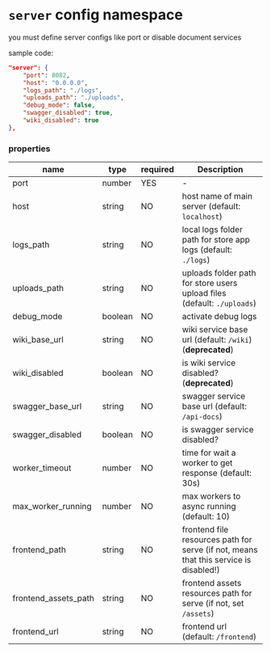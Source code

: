# `server` config namespace

you must define server configs like port or disable document services


sample code:
```json
"server": {
    "port": 8082,
    "host": "0.0.0.0",
    "logs_path": "./logs",
    "uploads_path": "./uploads",
    "debug_mode": false,
    "swagger_disabled": true,
    "wiki_disabled": true
},
```

### properties

| name | type | required | Description |
| ----------- | ----------- |----------- |----------- |
| port | number | YES | - |
| host | string | NO | host name of main server (default: `localhost`) | 
| logs_path | string | NO | local logs folder path for store app logs (default: `./logs`) |
| uploads_path | string | NO | uploads folder path for store users upload files (default: `./uploads`) | 
|debug_mode | boolean | NO | activate debug logs |
| wiki_base_url | string| NO | wiki service base url (default: `/wiki`) (**deprecated**)|
| wiki_disabled | boolean| NO | is wiki service disabled? (**deprecated**)|
| swagger_base_url | string| NO | swagger service base url (default: `/api-docs`)|
| swagger_disabled | boolean| NO | is swagger service disabled?|
| worker_timeout | number| NO | time for wait a worker to get response (default: 30s)|
| max_worker_running | number| NO | max workers to async running (default: 10)|
| frontend_path | string| NO | frontend file resources path for serve (if not, means that this service is disabled!)|
| frontend_assets_path | string| NO | frontend assets resources path for serve (if not, set `/assets`)|
| frontend_url | string| NO | frontend url (default: `/frontend`) |


